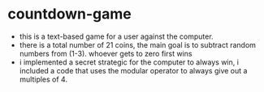# countdown-game
- this is a text-based game for a user against the computer.
- there is a total  number of 21 coins, the main goal is to subtract random numbers from (1-3). whoever gets to zero first wins
- i implemented a secret strategic for the computer to always win, i included a code that uses the modular operator to always give out a multiples of 4.

